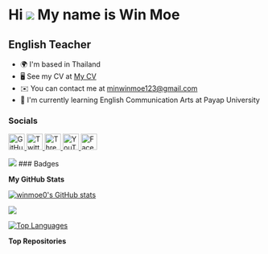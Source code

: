 Hi ![](https://user-images.githubusercontent.com/18350557/176309783-0785949b-9127-417c-8b55-ab5a4333674e.gif) My name is Win Moe
================================================================================================================================

English Teacher
---------------

* 🌍  I'm based in Thailand
* 🖥️  See my CV at [My CV](http://winmoe0.github.io/winmoe/)
* ✉️  You can contact me at [minwinmoe123@gmail.com](mailto:minwinmoe123@gmail.com)
* 🧠  I'm currently learning English Communication Arts at Payap University


### Socials

<p align="left"> <a href="https://www.github.com/winmoe0" target="_blank" rel="noreferrer"> <picture> <source media="(prefers-color-scheme: dark)" srcset="https://raw.githubusercontent.com/danielcranney/readme-generator/main/public/icons/socials/github-dark.svg" /> <source media="(prefers-color-scheme: light)" srcset="https://raw.githubusercontent.com/danielcranney/readme-generator/main/public/icons/socials/github.svg" /> <img src="https://raw.githubusercontent.com/danielcranney/readme-generator/main/public/icons/socials/github.svg" width="32" height="32" alt="GitHub" title="GitHub" /> </picture> </a> <a href="https://www.x.com/winmoe00" target="_blank" rel="noreferrer"> <picture> <source media="(prefers-color-scheme: dark)" srcset="https://raw.githubusercontent.com/danielcranney/readme-generator/main/public/icons/socials/twitter-dark.svg" /> <source media="(prefers-color-scheme: light)" srcset="https://raw.githubusercontent.com/danielcranney/readme-generator/main/public/icons/socials/twitter.svg" /> <img src="https://raw.githubusercontent.com/danielcranney/readme-generator/main/public/icons/socials/twitter.svg" width="32" height="32" alt="Twitter" title="Twitter" /> </picture> </a> <a href="https://www.threads.net/@winmoe00" target="_blank" rel="noreferrer"> <picture> <source media="(prefers-color-scheme: dark)" srcset="https://raw.githubusercontent.com/danielcranney/readme-generator/main/public/icons/socials/threads-dark.svg" /> <source media="(prefers-color-scheme: light)" srcset="https://raw.githubusercontent.com/danielcranney/readme-generator/main/public/icons/socials/threads.svg" /> <img src="https://raw.githubusercontent.com/danielcranney/readme-generator/main/public/icons/socials/threads.svg" width="32" height="32" alt="Threads" title="Threads" /> </picture> </a> <a href="https://www.youtube.com/@hongsarpoy-winmoe" target="_blank" rel="noreferrer"> <picture> <source media="(prefers-color-scheme: dark)" srcset="https://raw.githubusercontent.com/danielcranney/readme-generator/main/public/icons/socials/youtube-dark.svg" /> <source media="(prefers-color-scheme: light)" srcset="https://raw.githubusercontent.com/danielcranney/readme-generator/main/public/icons/socials/youtube.svg" /> <img src="https://raw.githubusercontent.com/danielcranney/readme-generator/main/public/icons/socials/youtube.svg" width="32" height="32" alt="YouTube" title="YouTube" /> </picture> </a> <a href="https://www.facebook.com/winmoe.wmwm" target="_blank" rel="noreferrer"> <picture> <source media="(prefers-color-scheme: dark)" srcset="https://raw.githubusercontent.com/danielcranney/readme-generator/main/public/icons/socials/facebook-dark.svg" /> <source media="(prefers-color-scheme: light)" srcset="https://raw.githubusercontent.com/danielcranney/readme-generator/main/public/icons/socials/facebook.svg" /> <img src="https://raw.githubusercontent.com/danielcranney/readme-generator/main/public/icons/socials/facebook.svg" width="32" height="32" alt="Facebook" title="Facebook" /> </picture> </a></p>
<a href="https://www.github.com/winmoe0" target="_blank" rel="noreferrer"><img
src="https://img.shields.io/github/followers/winmoe0?logo=github&style=for-the-badge&color=64748b&labelColor=713f12" /></a>
### Badges

<b>My GitHub Stats</b>

<a href="http://www.github.com/winmoe0"><img src="https://github-readme-stats.vercel.app/api?username=winmoe0&show_icons=true&hide=&count_private=true&title_color=ffffff&text_color=ffffff&icon_color=64748b&bg_color=713f12&hide_border=true&show_icons=true" alt="winmoe0's GitHub stats" /></a>

<a href="http://www.github.com/winmoe0"><img src="https://github-readme-streak-stats.herokuapp.com/?user=winmoe0&stroke=ffffff&background=713f12&ring=ffffff&fire=ffffff&currStreakNum=ffffff&currStreakLabel=ffffff&sideNums=ffffff&sideLabels=ffffff&dates=ffffff&hide_border=true" /></a>

<a href="https://github.com/winmoe0" align="left"><img src="https://github-readme-stats.vercel.app/api/top-langs/?username=winmoe0&langs_count=10&title_color=ffffff&text_color=ffffff&icon_color=64748b&bg_color=713f12&hide_border=true&locale=en&custom_title=Top%20%Languages" alt="Top Languages" /></a>

<b>Top Repositories</b>

<div width="100%" align="center"></div><br /><br /><br /><br /><br /><br /><br />
